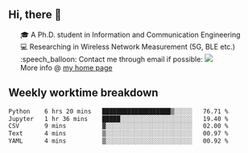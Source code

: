 <h2 > Hi, there 👋 </h3>

<div >
 <ul>
 🎓 A Ph.D. student in Information and Communication Engineering <br>
 💻 Researching in Wireless Network Measurement (5G, BLE etc.)<br>
 :speech_balloon: Contact me through email if possible: <a href="mailto:ethanjia@sjtu.edu.cn"><img src="https://img.shields.io/badge/-ethanjia@sjtu.edu.cn-c14438?style=plastic&logo=Gmail&logoColor=white&link=mailto:mailto:ethanjia@sjtu.edu.cn"></a> <br>
  More info @ <a href="https://haifengjia.github.io">my home page</a>
 </ul>
</div>

<h2 >
Weekly worktime breakdown
</h1>


<!--START_SECTION:waka-->

```txt
Python    6 hrs 20 mins   ███████████████████▒░░░░░   76.71 %
Jupyter   1 hr 36 mins    █████░░░░░░░░░░░░░░░░░░░░   19.40 %
CSV       9 mins          ▓░░░░░░░░░░░░░░░░░░░░░░░░   02.00 %
Text      4 mins          ▒░░░░░░░░░░░░░░░░░░░░░░░░   00.97 %
YAML      4 mins          ▒░░░░░░░░░░░░░░░░░░░░░░░░   00.92 %
```

<!--END_SECTION:waka-->


